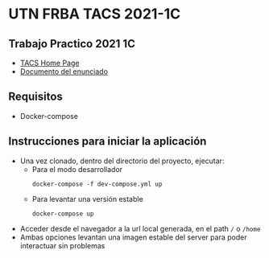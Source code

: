 # UTN FRBA TACS 2021-1C

##  Trabajo Practico 2021 1C

* [TACS Home Page](https://www.tacs-utn.com.ar/)
* [Documento del enunciado](https://docs.google.com/document/d/e/2PACX-1vSDeXS8A44GMMKxL47FTspYC6_4BXiWP2_lwo2Oiy4P7oRXORfseOdQ9F3K8vZ_xyHNPf6euMP1wEIV/pub)

## Requisitos
* Docker-compose

## Instrucciones para iniciar la aplicación
* Una vez clonado, dentro del directorio del proyecto, ejecutar:
  - Para el modo desarrollador 
    ```console
    docker-compose -f dev-compose.yml up
    ```
  - Para levantar una versión estable
    ```console
    docker-compose up
    ```
* Acceder desde el navegador a la url local generada, en el path `/` o `/home`
* Ambas opciones levantan una imagen estable del server para poder interactuar sin problemas
